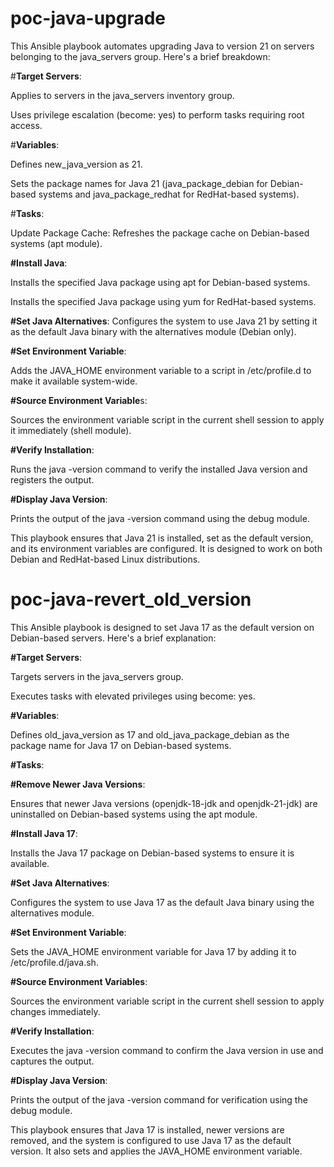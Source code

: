 # poc-java-upgrade

This Ansible playbook automates upgrading Java to version 21 on servers belonging to the java_servers group. Here's a brief breakdown:

#**Target Servers**:

Applies to servers in the java_servers inventory group.

Uses privilege escalation (become: yes) to perform tasks requiring root access.

#**Variables**:

Defines new_java_version as 21.

Sets the package names for Java 21 (java_package_debian for Debian-based systems and java_package_redhat for RedHat-based systems).

#**Tasks**:

Update Package Cache: Refreshes the package cache on Debian-based systems (apt module).

**#**Install Java****:

Installs the specified Java package using apt for Debian-based systems.

Installs the specified Java package using yum for RedHat-based systems.

**#Set Java Alternatives**: Configures the system to use Java 21 by setting it as the default Java binary with the alternatives module (Debian only).

**#Set Environment Variable**:

Adds the JAVA_HOME environment variable to a script in /etc/profile.d to make it available system-wide.

**#Source Environment Variable**s:

Sources the environment variable script in the current shell session to apply it immediately (shell module).

**#Verify Installation**:

Runs the java -version command to verify the installed Java version and registers the output.

**#Display Java Version**:

Prints the output of the java -version command using the debug module.

This playbook ensures that Java 21 is installed, set as the default version, and its environment variables are configured. It is designed to work on both Debian and RedHat-based Linux distributions.

# poc-java-revert_old_version

This Ansible playbook is designed to set Java 17 as the default version on Debian-based servers. Here's a brief explanation:

**#Target Servers**:

Targets servers in the java_servers group.

Executes tasks with elevated privileges using become: yes.

**#Variables**:

Defines old_java_version as 17 and old_java_package_debian as the package name for Java 17 on Debian-based systems.

**#Tasks**:

**#Remove Newer Java Versions**:

Ensures that newer Java versions (openjdk-18-jdk and openjdk-21-jdk) are uninstalled on Debian-based systems using the apt module.

**#Install Java 17**:

Installs the Java 17 package on Debian-based systems to ensure it is available.

**#Set Java Alternatives**:

Configures the system to use Java 17 as the default Java binary using the alternatives module.

**#Set Environment Variable**:

Sets the JAVA_HOME environment variable for Java 17 by adding it to /etc/profile.d/java.sh.

**#Source Environment Variables**:

Sources the environment variable script in the current shell session to apply changes immediately.

**#Verify Installation**:

Executes the java -version command to confirm the Java version in use and captures the output.

**#Display Java Version**:

Prints the output of the java -version command for verification using the debug module.

This playbook ensures that Java 17 is installed, newer versions are removed, and the system is configured to use Java 17 as the default version. It also sets and applies the JAVA_HOME environment variable.
